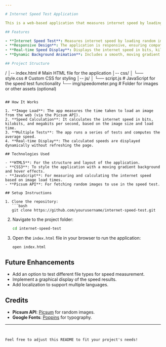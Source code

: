 ```yaml
---

# Internet Speed Test Application

This is a web-based application that measures internet speed by loading images from the web. The project is built using **HTML**, **CSS**, and **JavaScript**, with responsive design and dynamic content rendering.

## Features

- **Internet Speed Test**: Measures internet speed by loading random images from the Picsum API.
- **Responsive Design**: The application is responsive, ensuring compatibility with different screen sizes.
- **Real-time Speed Display**: Displays the internet speed in bits, kilobits, and megabits dynamically.
- **Dynamic Background Animation**: Includes a smooth, moving gradient background for a modern look.

## Project Structure

```
/
│-- index.html          # Main HTML file for the application
│-- css/
│   └── style.css       # Custom CSS for styling
│-- js/
│   └── script.js       # JavaScript for the speed test functionality
└── img/speedometer.png # Folder for images or other assets (optional)
```

## How It Works

1. **Image Load**: The app measures the time taken to load an image from the web (via the Picsum API).
2. **Speed Calculation**: It calculates the internet speed in bits, kilobits, and megabits per second, based on the image size and load time.
3. **Multiple Tests**: The app runs a series of tests and computes the average speed.
4. **Real-time Display**: The calculated speeds are displayed dynamically without refreshing the page.

## Technologies Used

- **HTML5**: For the structure and layout of the application.
- **CSS3**: To style the application with a moving gradient background and hover effects.
- **JavaScript**: For measuring and calculating the internet speed based on image load times.
- **Picsum API**: For fetching random images to use in the speed test.

## Setup Instructions

1. Clone the repository:
   ```bash
   git clone https://github.com/yourusername/internet-speed-test.git
   ```
2. Navigate to the project folder:
   ```bash
   cd internet-speed-test
   ```
3. Open the `index.html` file in your browser to run the application:
   ```bash
   open index.html
   ```

## Future Enhancements

- Add an option to test different file types for speed measurement.
- Implement a graphical display of the speed results.
- Add localization to support multiple languages.

## Credits

- **Picsum API**: [Picsum](https://picsum.photos/) for random images.
- **Google Fonts**: [Poppins](https://fonts.google.com/specimen/Poppins) for typography.

---
```


Feel free to adjust this README to fit your project's needs!
